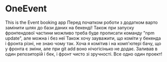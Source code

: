 # OneEvent
This is the Event booking app 
Перед початком роботи з додатком варто замінити шлях до бази даних на бекенді!
Також при запуску фронтендової частини можливо треба буде прописати команду "npm update", але можна і без неї
Також хочу зауважити, що коміти у бекенда і фронта різні, не знаю чому так. Хоча я комітив і на комп'ютері бачу, що у фронта є зміни,
але при git add воно нічогісінько не додає.
Заливав в один репозиторій і бек, і фронт чисто зі зручності. Все одно один проект!
